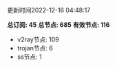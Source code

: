 更新时间2022-12-16 04:48:17

**总订阅: 45**
**总节点: 685**
**有效节点: 116**
- v2ray节点: 109
- trojan节点: 6
- ss节点: 1
